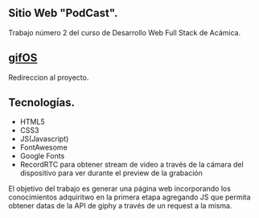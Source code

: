 ## Sitio Web "PodCast".

Trabajo número 2 del curso de Desarrollo Web Full Stack de Acámica.

## [gifOS](https://github.com/megagringa/FullStack_Acamica/blob/main/gifOS/gifos.html)

Redireccion al proyecto.

## Tecnologías.

- HTML5
- CSS3
- JS(Javascript)
- FontAwesome
- Google Fonts
- RecordRTC para obtener stream de video a través de la cámara del dispositivo para ver durante el preview de la grabación

El objetivo del trabajo es generar una página web incorporando los conocimientos adquiritwo en la primera etapa agregando JS que permita obtener datas de la API de giphy a través de un request a la misma.
